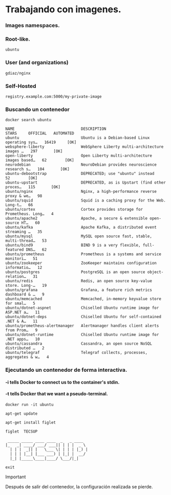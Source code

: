 # Trabajando con imagenes.
### Images namespaces.
### Root-like. 
```
ubuntu
```
### User (and organizations)
```
gdiaz/nginx
```
### Self-Hosted
```
registry.example.com:5000/my-private-image
```
### Buscando un contenedor <ubuntu>

```
docker search ubuntu
```
```
NAME                             DESCRIPTION                                     STARS     OFFICIAL   AUTOMATED
ubuntu                           Ubuntu is a Debian-based Linux operating sys…   16419     [OK]
websphere-liberty                WebSphere Liberty multi-architecture images …   297       [OK]
open-liberty                     Open Liberty multi-architecture images based…   62        [OK]
neurodebian                      NeuroDebian provides neuroscience research s…   104       [OK]
ubuntu-debootstrap               DEPRECATED; use "ubuntu" instead                52        [OK]
ubuntu-upstart                   DEPRECATED, as is Upstart (find other proces…   115       [OK]
ubuntu/nginx                     Nginx, a high-performance reverse proxy & we…   98
ubuntu/squid                     Squid is a caching proxy for the Web. Long-t…   66
ubuntu/cortex                    Cortex provides storage for Prometheus. Long…   4
ubuntu/apache2                   Apache, a secure & extensible open-source HT…   60
ubuntu/kafka                     Apache Kafka, a distributed event streaming …   35
ubuntu/mysql                     MySQL open source fast, stable, multi-thread…   53
ubuntu/bind9                     BIND 9 is a very flexible, full-featured DNS…   62
ubuntu/prometheus                Prometheus is a systems and service monitori…   51
ubuntu/zookeeper                 ZooKeeper maintains configuration informatio…   12
ubuntu/postgres                  PostgreSQL is an open source object-relation…   31
ubuntu/redis                     Redis, an open source key-value store. Long-…   19
ubuntu/grafana                   Grafana, a feature rich metrics dashboard & …   9
ubuntu/memcached                 Memcached, in-memory keyvalue store for smal…   5
ubuntu/dotnet-aspnet             Chiselled Ubuntu runtime image for ASP.NET a…   11
ubuntu/dotnet-deps               Chiselled Ubuntu for self-contained .NET & A…   11
ubuntu/prometheus-alertmanager   Alertmanager handles client alerts from Prom…   9
ubuntu/dotnet-runtime            Chiselled Ubuntu runtime image for .NET apps…   10
ubuntu/cassandra                 Cassandra, an open source NoSQL distributed …   2
ubuntu/telegraf                  Telegraf collects, processes, aggregates & w…   4

```


### Ejecutando un contenedor de forma interactiva. <ubuntu>
#### -i tells Docker to connect us to the container's stdin.
#### -t tells Docker that we want a pseudo-terminal.

```
docker run -it ubuntu
```
```
apt-get update
```
```
apt-get install figlet
```

```
figlet  TECSUP
```
```
 _____ _____ ____ ____  _   _ ____
|_   _| ____/ ___/ ___|| | | |  _ \
  | | |  _|| |   \___ \| | | | |_) |
  | | | |__| |___ ___) | |_| |  __/
  |_| |_____\____|____/ \___/|_|

```
```
exit
```
>[!IMPORTANT]
>Después de salir del contenedor, la configuración realizada se pierde.

